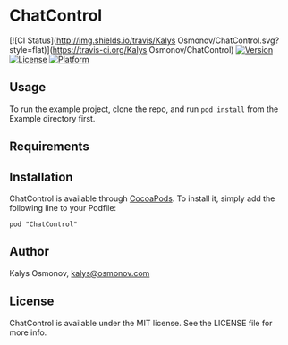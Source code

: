 # ChatControl

[![CI Status](http://img.shields.io/travis/Kalys Osmonov/ChatControl.svg?style=flat)](https://travis-ci.org/Kalys Osmonov/ChatControl)
[![Version](https://img.shields.io/cocoapods/v/ChatControl.svg?style=flat)](http://cocoadocs.org/docsets/ChatControl)
[![License](https://img.shields.io/cocoapods/l/ChatControl.svg?style=flat)](http://cocoadocs.org/docsets/ChatControl)
[![Platform](https://img.shields.io/cocoapods/p/ChatControl.svg?style=flat)](http://cocoadocs.org/docsets/ChatControl)

## Usage

To run the example project, clone the repo, and run `pod install` from the Example directory first.

## Requirements

## Installation

ChatControl is available through [CocoaPods](http://cocoapods.org). To install
it, simply add the following line to your Podfile:

    pod "ChatControl"

## Author

Kalys Osmonov, kalys@osmonov.com

## License

ChatControl is available under the MIT license. See the LICENSE file for more info.

